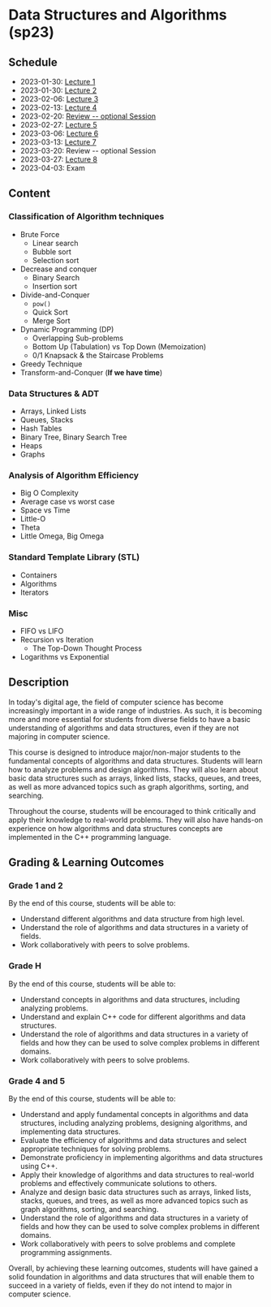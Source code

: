 # Data Structures and Algorithms (sp23)

## Schedule

- 2023-01-30: [Lecture 1](https://github.com/TT00FE39-3001/lecture1)
- 2023-01-30: [Lecture 2](https://github.com/TT00FE39-3001/lecture2)
- 2023-02-06: [Lecture 3](https://github.com/TT00FE39-3001/lecture3)
- 2023-02-13: [Lecture 4](https://github.com/TT00FE39-3001/lecture4)
- 2023-02-20: [Review -- optional Session](https://github.com/TT00FE39-3001/lecture-2023-02-20-review)
- 2023-02-27: [Lecture 5](https://github.com/TT00FE39-3001/lecture5)
- 2023-03-06: [Lecture 6](https://github.com/TT00FE39-3001/lecture6)
- 2023-03-13: [Lecture 7](https://github.com/TT00FE39-3001/lecture7)
- 2023-03-20: Review -- optional Session
- 2023-03-27: [Lecture 8](https://github.com/TT00FE39-3001/lecture8)
- 2023-04-03: Exam

## Content

### Classification of Algorithm techniques

- Brute Force
  - Linear search
  - Bubble sort
  - Selection sort
- Decrease and conquer
  - Binary Search
  - Insertion sort
- Divide-and-Conquer
  - `pow()`
  - Quick Sort
  - Merge Sort
- Dynamic Programming (DP)
  - Overlapping Sub-problems
  - Bottom Up (Tabulation) vs Top Down (Memoization)
  - 0/1 Knapsack & the Staircase Problems
- Greedy Technique
- Transform-and-Conquer (**If we have time**)

### Data Structures & ADT

- Arrays, Linked Lists
- Queues, Stacks
- Hash Tables
- Binary Tree, Binary Search Tree
- Heaps
- Graphs

### Analysis of Algorithm Efficiency

- Big O Complexity
- Average case vs worst case
- Space vs Time
- Little-O
- Theta
- Little Omega, Big Omega

### Standard Template Library (STL)

- Containers
- Algorithms
- Iterators

### Misc

- FIFO vs LIFO
- Recursion vs Iteration
  - The Top-Down Thought Process
- Logarithms vs Exponential

## Description

<!--
This course is designed for non-major students who are interested in learning the fundamentals of algorithms and data structures. You will gain an understanding of the basic concepts of algorithms and data structures, including sorting, searching, and data organization. You will learn the different types of algorithms and data structures, their uses, and how to implement them in a variety of contexts. Topics covered in this course include the analysis of algorithms, data structures and strategies for problem-solving. Through a combination of lectures and programming exercises, you will gain a solid understanding of algorithms and data structures and how to use them to solve real-world problems.
-->

In today's digital age, the field of computer science has become increasingly important in a wide range of industries. As such, it is becoming more and more essential for students from diverse fields to have a basic understanding of algorithms and data structures, even if they are not majoring in computer science.

This course is designed to introduce major/non-major students to the fundamental concepts of algorithms and data structures. Students will learn how to analyze problems and design algorithms. They will also learn about basic data structures such as arrays, linked lists, stacks, queues, and trees, as well as more advanced topics such as graph algorithms, sorting, and searching.

Throughout the course, students will be encouraged to think critically and apply their knowledge to real-world problems. They will also have hands-on experience on how algorithms and data structures concepts are implemented in the C++ programming language.

<!--
By the end of the course, students shall have a solid understanding of the key concepts in algorithms and data structures, and will be able to use this knowledge to tackle complex problems in a variety of fields.
-->

## Grading & Learning Outcomes

### Grade 1 and 2

By the end of this course, students will be able to:

- Understand different algorithms and data structure from high level.
- Understand the role of algorithms and data structures in a variety of fields.
- Work collaboratively with peers to solve problems.

### Grade H

By the end of this course, students will be able to:

- Understand concepts in algorithms and data structures, including analyzing problems.
- Understand and explain C++ code for different algorithms and data structures.
- Understand the role of algorithms and data structures in a variety of fields and how they can be used to solve complex problems in different domains.
- Work collaboratively with peers to solve problems.

### Grade 4 and 5

By the end of this course, students will be able to:

- Understand and apply fundamental concepts in algorithms and data structures, including analyzing problems, designing algorithms, and implementing data structures.
- Evaluate the efficiency of algorithms and data structures and select appropriate techniques for solving problems.
- Demonstrate proficiency in implementing algorithms and data structures using C++.
- Apply their knowledge of algorithms and data structures to real-world problems and effectively communicate solutions to others.
- Analyze and design basic data structures such as arrays, linked lists, stacks, queues, and trees, as well as more advanced topics such as graph algorithms, sorting, and searching.
- Understand the role of algorithms and data structures in a variety of fields and how they can be used to solve complex problems in different domains.
- Work collaboratively with peers to solve problems and complete programming assignments.

Overall, by achieving these learning outcomes, students will have gained a solid foundation in algorithms and data structures that will enable them to succeed in a variety of fields, even if they do not intend to major in computer science.

<!--
## Course Mechanics
-->
